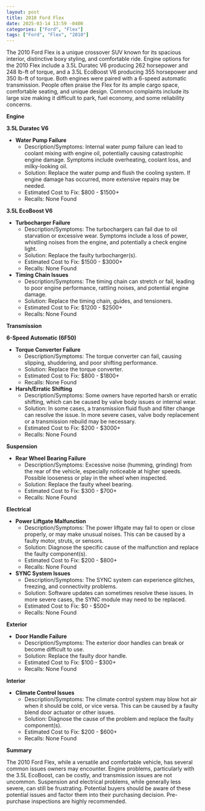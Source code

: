 ```yaml
---
layout: post
title: 2010 Ford Flex
date: 2025-03-14 13:59 -0400
categories: ["Ford", "Flex"]
tags: ["Ford", "Flex", "2010"]
---
```

The 2010 Ford Flex is a unique crossover SUV known for its spacious interior, distinctive boxy styling, and comfortable ride. Engine options for the 2010 Flex include a 3.5L Duratec V6 producing 262 horsepower and 248 lb-ft of torque, and a 3.5L EcoBoost V6 producing 355 horsepower and 350 lb-ft of torque. Both engines were paired with a 6-speed automatic transmission. People often praise the Flex for its ample cargo space, comfortable seating, and unique design. Common complaints include its large size making it difficult to park, fuel economy, and some reliability concerns.

**Engine**

**3.5L Duratec V6**

*   **Water Pump Failure**
    *   Description/Symptoms: Internal water pump failure can lead to coolant mixing with engine oil, potentially causing catastrophic engine damage. Symptoms include overheating, coolant loss, and milky-looking oil.
    *   Solution: Replace the water pump and flush the cooling system. If engine damage has occurred, more extensive repairs may be needed.
    *   Estimated Cost to Fix: $800 - $1500+
    *   Recalls: None Found

**3.5L EcoBoost V6**

*   **Turbocharger Failure**
    *   Description/Symptoms: The turbochargers can fail due to oil starvation or excessive wear. Symptoms include a loss of power, whistling noises from the engine, and potentially a check engine light.
    *   Solution: Replace the faulty turbocharger(s).
    *   Estimated Cost to Fix: $1500 - $3000+
    *   Recalls: None Found
*   **Timing Chain Issues**
    *   Description/Symptoms: The timing chain can stretch or fail, leading to poor engine performance, rattling noises, and potential engine damage.
    *   Solution: Replace the timing chain, guides, and tensioners.
    *   Estimated Cost to Fix: $1200 - $2500+
    *   Recalls: None Found

**Transmission**

**6-Speed Automatic (6F50)**

*   **Torque Converter Failure**
    *   Description/Symptoms: The torque converter can fail, causing slipping, shuddering, and poor shifting performance.
    *   Solution: Replace the torque converter.
    *   Estimated Cost to Fix: $800 - $1800+
    *   Recalls: None Found
*   **Harsh/Erratic Shifting**
    *   Description/Symptoms: Some owners have reported harsh or erratic shifting, which can be caused by valve body issues or internal wear.
    *   Solution: In some cases, a transmission fluid flush and filter change can resolve the issue. In more severe cases, valve body replacement or a transmission rebuild may be necessary.
    *   Estimated Cost to Fix: $200 - $3000+
    *   Recalls: None Found

**Suspension**

*   **Rear Wheel Bearing Failure**
    *   Description/Symptoms: Excessive noise (humming, grinding) from the rear of the vehicle, especially noticeable at higher speeds. Possible looseness or play in the wheel when inspected.
    *   Solution: Replace the faulty wheel bearing.
    *   Estimated Cost to Fix: $300 - $700+
    *   Recalls: None Found

**Electrical**

*   **Power Liftgate Malfunction**
    *   Description/Symptoms: The power liftgate may fail to open or close properly, or may make unusual noises. This can be caused by a faulty motor, struts, or sensors.
    *   Solution: Diagnose the specific cause of the malfunction and replace the faulty component(s).
    *   Estimated Cost to Fix: $200 - $800+
    *   Recalls: None Found
*   **SYNC System Issues**
    *   Description/Symptoms: The SYNC system can experience glitches, freezing, and connectivity problems.
    *   Solution: Software updates can sometimes resolve these issues. In more severe cases, the SYNC module may need to be replaced.
    *   Estimated Cost to Fix: $0 - $500+
    *   Recalls: None Found

**Exterior**

*   **Door Handle Failure**
    *   Description/Symptoms: The exterior door handles can break or become difficult to use.
    *   Solution: Replace the faulty door handle.
    *   Estimated Cost to Fix: $100 - $300+
    *   Recalls: None Found

**Interior**

*   **Climate Control Issues**
    *   Description/Symptoms: The climate control system may blow hot air when it should be cold, or vice versa. This can be caused by a faulty blend door actuator or other issues.
    *   Solution: Diagnose the cause of the problem and replace the faulty component(s).
    *   Estimated Cost to Fix: $200 - $600+
    *   Recalls: None Found

**Summary**

The 2010 Ford Flex, while a versatile and comfortable vehicle, has several common issues owners may encounter. Engine problems, particularly with the 3.5L EcoBoost, can be costly, and transmission issues are not uncommon. Suspension and electrical problems, while generally less severe, can still be frustrating. Potential buyers should be aware of these potential issues and factor them into their purchasing decision. Pre-purchase inspections are highly recommended.

